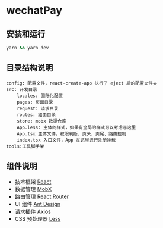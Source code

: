 # wechatPay

## 安装和运行

```sh
yarn && yarn dev
```

## 目录结构说明

```text
config: 配置文件，react-create-app 执行了 eject 后的配置文件夹
src: 开发目录
    locales: 国际化配置
    pages: 页面目录
    request: 请求目录
    routes: 路由目录
    store: mobx 数据仓库
    App.less: 主体的样式，如果有全局的样式可以考虑写这里
    App.tsx 主体文件，权限判断、页头、页尾、路由控制
    index.tsx 入口文件，App 在这里进行注册挂载
tools:工具脚手架
```

## 组件说明

- 技术框架 [React](https://react.docschina.org/)
- 数据管理 [MobX](https://cn.mobx.js.org/)
- 路由管理 [React Router](http://react-guide.github.io/react-router-cn/)
- UI 组件 [Ant Design](https://ant.design/docs/spec/introduce-cn)
- 请求插件 [Axios](http://www.axios-js.com/zh-cn/docs/)
- CSS 预处理器 [Less](https://less.bootcss.com/)
